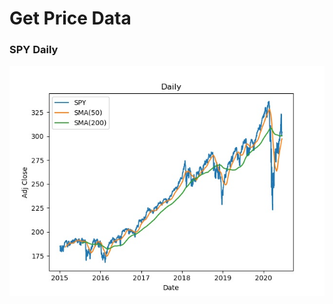 # Get Price Data

### SPY Daily
![spy-daily](https://github.com/raybishun/scripts/blob/master/fin/py/spy_daily.jpg)